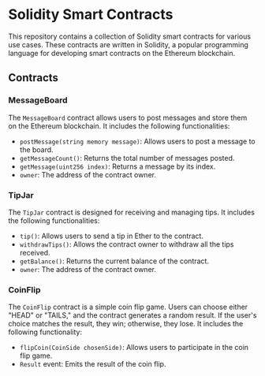 # Solidity Smart Contracts

This repository contains a collection of Solidity smart contracts for various use cases. These contracts are written in Solidity, a popular programming language for developing smart contracts on the Ethereum blockchain.

## Contracts

### MessageBoard

The `MessageBoard` contract allows users to post messages and store them on the Ethereum blockchain. It includes the following functionalities:

- `postMessage(string memory message)`: Allows users to post a message to the board.
- `getMessageCount()`: Returns the total number of messages posted.
- `getMessage(uint256 index)`: Returns a message by its index.
- `owner`: The address of the contract owner.

### TipJar

The `TipJar` contract is designed for receiving and managing tips. It includes the following functionalities:

- `tip()`: Allows users to send a tip in Ether to the contract.
- `withdrawTips()`: Allows the contract owner to withdraw all the tips received.
- `getBalance()`: Returns the current balance of the contract.
- `owner`: The address of the contract owner.

### CoinFlip

The `CoinFlip` contract is a simple coin flip game. Users can choose either "HEAD" or "TAILS," and the contract generates a random result. If the user's choice matches the result, they win; otherwise, they lose. It includes the following functionality:

- `flipCoin(CoinSide chosenSide)`: Allows users to participate in the coin flip game.
- `Result` event: Emits the result of the coin flip.
